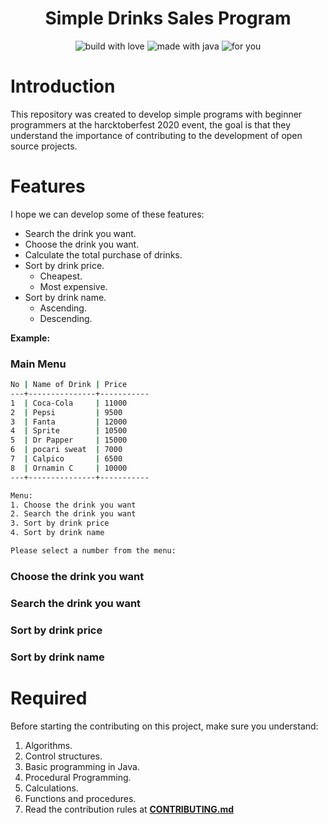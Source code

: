 <h1 align='center'>
    Simple Drinks Sales Program
</h1>
<p align='center'> 
<img alt='build with love' src='https://forthebadge.com/images/badges/built-with-love.svg'>
<img alt='made with java' src='https://forthebadge.com/images/badges/made-with-java.svg'>
<img alt='for you' src='https://forthebadge.com/images/badges/for-you.svg'>
</p>

# Introduction
This repository was created to develop simple programs with beginner programmers at the harcktoberfest 2020 event, the goal is that they understand the importance of contributing to the development of open source projects.

# Features
I hope we can develop some of these features:
- Search the drink you want.
- Choose the drink you want.
- Calculate the total purchase of drinks.
- Sort by drink price.
   - Cheapest.
   - Most expensive.
- Sort by drink name.
   - Ascending.
   - Descending.

**Example:**

### Main Menu
```bash
No | Name of Drink | Price
---+---------------+-----------
1  | Coca-Cola     | 11000
2  | Pepsi         | 9500
3  | Fanta         | 12000
4  | Sprite        | 10500
5  | Dr Papper     | 15000
6  | pocari sweat  | 7000
7  | Calpico       | 6500
8  | Ornamin C     | 10000
---+---------------+-----------

Menu:
1. Choose the drink you want
2. Search the drink you want
3. Sort by drink price
4. Sort by drink name

Please select a number from the menu:
```

### Choose the drink you want
### Search the drink you want
### Sort by drink price
### Sort by drink name

# Required
Before starting the contributing on this project, make sure you understand:
1. Algorithms.
2. Control structures.
3. Basic programming in Java.
4. Procedural Programming.
4. Calculations.
5. Functions and procedures.
6. Read the contribution rules at **[CONTRIBUTING.md](https://github.com/CycloneDevID/SimpleDrinksSalesProgram/blob/main/CONTRIBUTING.md)**
